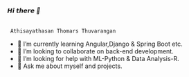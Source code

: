 ###### 𝙃𝙞 𝙩𝙝𝙚𝙧𝙚 👋

     Athisayathasan Thomars Thuvarangan
    
- 🌱 I’m currently learning Angular,Django & Spring Boot etc.
- 👯 I’m looking to collaborate on back-end development.
- 🤔 I’m looking for help with ML-Python & Data Analysis-R.
- 💬 Ask me about myself and projects.
<!--
**athisayathasanthomars/athisayathasanthomars** is a ✨ _special_ ✨ repository because its `README.md` (this file) appears on your GitHub profile.

Here are some ideas to get you started:

- 🔭 I’m currently working on ...
- 🌱 I’m currently learning ...
- 👯 I’m looking to collaborate on ...
- 🤔 I’m looking for help with ...
- 💬 Ask me about ...
- 📫 How to reach me: ...
- 😄 Pronouns: ...
- ⚡ Fun fact: ...
-->
